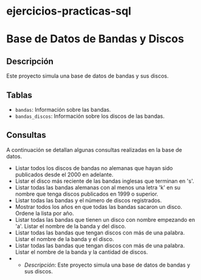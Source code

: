 # ejercicios-practicas-sql
# Base de Datos de Bandas y Discos

## Descripción
Este proyecto simula una base de datos de bandas y sus discos.

## Tablas
- `bandas`: Información sobre las bandas.
- `bandas_discos`: Información sobre los discos de las bandas.

## Consultas
A continuación se detallan algunas consultas realizadas en la base de datos.
- Listar todos los discos de bandas no alemanas que hayan sido publicados desde el 2000 en adelante.
- Listar el disco más reciente de las bandas inglesas que terminan en 's'.
- Listar todas las bandas alemanas con al menos una letra 'k' en su nombre que tenga discos publicados en 1999 o superior.
- Listar todas las bandas y el número de discos registrados.
- Mostrar todos los años en que todas las bandas sacaron un disco. Ordene la lista por año.
- Listar todas las bandas que tienen un disco con nombre empezando en 'a'. Listar el nombre de la banda y del disco.
- Listar todas las bandas que tengan discos con más de una palabra. Listar el nombre de la banda y el disco.
- Listar todas las bandas que tengan discos con más de una palabra. Listar el nombre de la banda y la cantidad de discos.
- - *Descripción*: Este proyecto simula una base de datos de bandas y sus discos.





